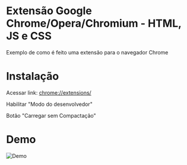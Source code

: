 
# Extensão Google Chrome/Opera/Chromium - HTML, JS e CSS

Exemplo de como é feito uma extensão para o navegador Chrome

# Instalação 

Acessar link: [chrome://extensions/](chrome://extensions/) 

Habilitar "Modo do desenvolvedor"

Botão "Carregar sem Compactação"

# Demo
![Demo](https://raw.githubusercontent.com/marcoantonioq/dark/master/demo/demo.gif)


